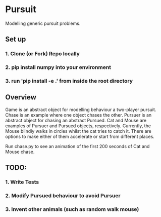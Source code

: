 # Pursuit
Modelling generic pursuit problems.

## Set up
### 1. Clone (or Fork) Repo locally
### 2. pip install numpy into your environment
### 3. run 'pip install -e .' from inside the root directory

## Overview
Game is an abstract object for modelling behaviour a two-player pursuit. Chase is an example where one object chases the other. 
Pursuer is an abstract object for chasing an abstract Pursued. 
Cat and Mouse are examples of Pursuer and Pursued objects, respectively. Currently, the Mouse blindly walks in circles whilst the cat tries to catch it. There are options to make either of them accelerate or start from different places. 

Run chase.py to see an animation of the first 200 seconds of Cat and Mouse chase. 

## TODO:
### 1. Write Tests
### 2. Modify Pursued behaviour to avoid Pursuer
### 3. Invent other animals (such as random walk mouse)
